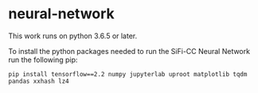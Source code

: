 # neural-network

This work runs on python 3.6.5 or later.

To install the python packages needed to run the SiFi-CC Neural Network run the following pip:

`pip install tensorflow==2.2 numpy jupyterlab uproot matplotlib tqdm pandas xxhash lz4`